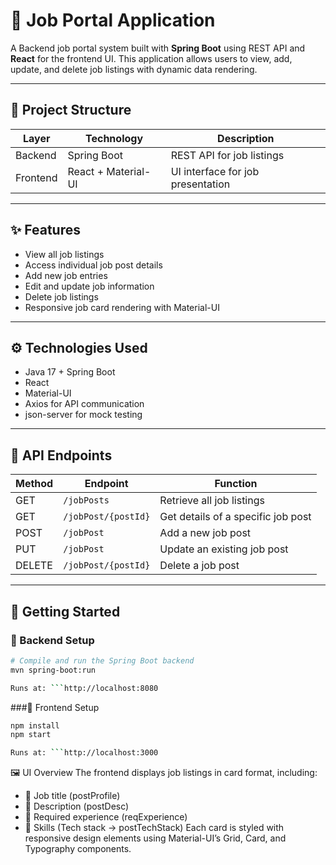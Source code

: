 # 🚀 Job Portal Application

A Backend job portal system built with **Spring Boot** using REST API and **React** for the frontend UI. This application allows users to view, add, update, and delete job listings with dynamic data rendering.

---

## 📁 Project Structure

| Layer      | Technology           | Description                         |
|------------|----------------------|-------------------------------------|
| Backend    | Spring Boot          | REST API for job listings           |
| Frontend   | React + Material-UI  | UI interface for job presentation   |

---

## ✨ Features

- View all job listings
- Access individual job post details
- Add new job entries
- Edit and update job information
- Delete job listings
- Responsive job card rendering with Material-UI

---

## ⚙️ Technologies Used

- Java 17 + Spring Boot
- React
- Material-UI
- Axios for API communication
- json-server for mock testing

---

## 📡 API Endpoints

| Method | Endpoint             | Function                             |
|--------|----------------------|--------------------------------------|
| GET    | `/jobPosts`          | Retrieve all job listings            |
| GET    | `/jobPost/{postId}`  | Get details of a specific job post   |
| POST   | `/jobPost`           | Add a new job post                   |
| PUT    | `/jobPost`           | Update an existing job post          |
| DELETE | `/jobPost/{postId}`  | Delete a job post                    |

---

## 🚀 Getting Started

### 📌 Backend Setup

```bash
# Compile and run the Spring Boot backend
mvn spring-boot:run

Runs at: ```http://localhost:8080

```
###🎨 Frontend Setup

```bash
npm install
npm start

Runs at: ```http://localhost:3000
```

🖼️ UI Overview
The frontend displays job listings in card format, including:
- 🔹 Job title (postProfile)
- 🔹 Description (postDesc)
- 🔹 Required experience (reqExperience)
- 🔹 Skills (Tech stack → postTechStack)
Each card is styled with responsive design elements using Material-UI’s Grid, Card, and Typography components.
